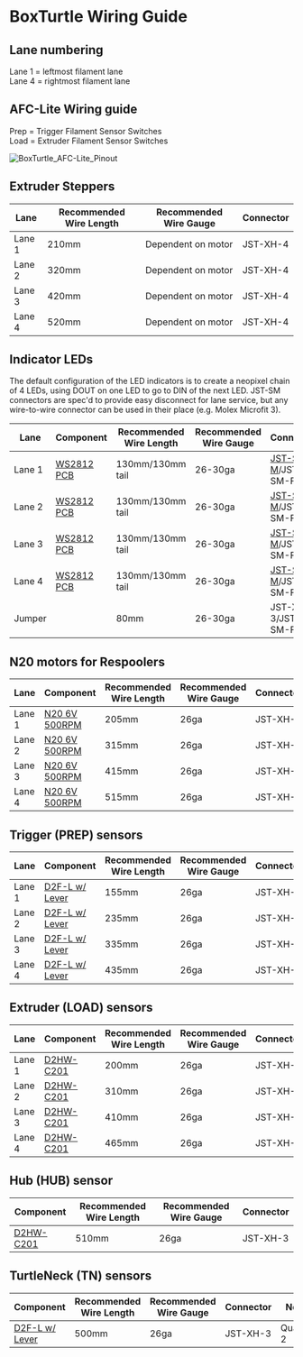 # BoxTurtle Wiring Guide

## Lane numbering

Lane 1 = leftmost filament lane\
Lane 4  = rightmost filament lane

## AFC-Lite Wiring guide

Prep = Trigger Filament Sensor Switches\
Load = Extruder Filament Sensor Switches

![BoxTurtle_AFC-Lite_Pinout](https://github.com/user-attachments/assets/e5673f3d-611a-4a90-8ea7-614f6e67fffc)


## Extruder Steppers
| Lane | Recommended Wire Length | Recommended Wire Gauge | Connector |
| ---- | ----------- | --------- | ------------|
| Lane 1 | 210mm | Dependent on motor | JST-XH-4 |
| Lane 2 | 320mm | Dependent on motor | JST-XH-4 |
| Lane 3 | 420mm | Dependent on motor | JST-XH-4 |
| Lane 4 | 520mm | Dependent on motor | JST-XH-4 |

##  Indicator LEDs
The default configuration of the LED indicators is to create a neopixel chain of 4 LEDs, using DOUT on one LED to go to DIN of the next LED. JST-SM connectors are spec'd to provide easy disconnect for lane service, but any wire-to-wire connector can be used in their place (e.g. Molex Microfit 3).

| Lane | Component | Recommended Wire Length | Recommended Wire Gauge | Connector |
| ---- | ----------- | --------- | ------------| --------- |
| Lane 1 | [WS2812 PCB](WS2812_PCB.png) | 130mm/130mm tail | 26-30ga | [JST-SM-M](JST-XH_JST-SM.png)/JST-SM-F |
| Lane 2 | [WS2812 PCB](WS2812_PCB.png) | 130mm/130mm tail | 26-30ga | [JST-SM-M](JST-XH_JST-SM.png)/JST-SM-F |
| Lane 3 | [WS2812 PCB](WS2812_PCB.png) | 130mm/130mm tail | 26-30ga | [JST-SM-M](JST-XH_JST-SM.png)/JST-SM-F |
| Lane 4 | [WS2812 PCB](WS2812_PCB.png) | 130mm/130mm tail | 26-30ga | [JST-SM-M](JST-XH_JST-SM.png)/JST-SM-F |
| Jumper | |  80mm | 26-30ga | JST-XH-3/JST-SM-F |

##  N20 motors for Respoolers
| Lane | Component | Recommended Wire Length | Recommended Wire Gauge | Connector |
| ---- | ----------- | --------- | ------------| --------- |
| Lane 1 | [N20 6V 500RPM](N20_6V_500RPM.png) | 205mm | 26ga | JST-XH-2 |
| Lane 2 | [N20 6V 500RPM](N20_6V_500RPM.png) | 315mm | 26ga | JST-XH-2 |
| Lane 3 | [N20 6V 500RPM](N20_6V_500RPM.png) | 415mm | 26ga | JST-XH-2 |
| Lane 4 | [N20 6V 500RPM](N20_6V_500RPM.png) | 515mm | 26ga | JST-XH-2 |

## Trigger (PREP) sensors
| Lane | Component | Recommended Wire Length | Recommended Wire Gauge | Connector |
| ---- | ----------- | --------- | ------------| --------- |
| Lane 1 | [D2F-L w/ Lever](D2F_W-Lever.png) | 155mm | 26ga | JST-XH-3 |
| Lane 2 | [D2F-L w/ Lever](D2F_W-Lever.png) | 235mm | 26ga | JST-XH-3|
| Lane 3 | [D2F-L w/ Lever](D2F_W-Lever.png) | 335mm | 26ga | JST-XH-3 |
| Lane 4 | [D2F-L w/ Lever](D2F_W-Lever.png) | 435mm | 26ga | JST-XH-3 |

## Extruder (LOAD) sensors
| Lane | Component | Recommended Wire Length | Recommended Wire Gauge | Connector |
| ---- | ----------- | --------- | ------------| --------- |
| Lane 1 | [D2HW-C201](D2HW-C201H.png) | 200mm | 26ga | JST-XH-3 |
| Lane 2 | [D2HW-C201](D2HW-C201H.png) | 310mm | 26ga | JST-XH-3 |
| Lane 3 | [D2HW-C201](D2HW-C201H.png) | 410mm | 26ga | JST-XH-3 |
| Lane 4 | [D2HW-C201](D2HW-C201H.png) | 465mm | 26ga | JST-XH-3 |

## Hub (HUB) sensor
| Component | Recommended Wire Length | Recommended Wire Gauge | Connector |
| ----------- | --------- | ------------| --------- |
| [D2HW-C201](D2HW-C201H.png) | 510mm | 26ga | JST-XH-3 |

## TurtleNeck (TN) sensors
| Component | Recommended Wire Length | Recommended Wire Gauge | Connector | Notes |
| ----------- | --------- | ------------| --------- | ---- |
| [D2F-L w/ Lever](TN_D2L_500_X2.png)  | 500mm | 26ga | JST-XH-3 | Quantity 2 |
